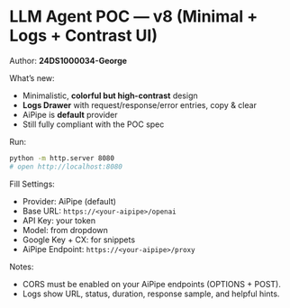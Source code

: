 # LLM Agent POC — v8 (Minimal + Logs + Contrast UI)

Author: **24DS1000034-George**

What’s new:
- Minimalistic, **colorful but high-contrast** design
- **Logs Drawer** with request/response/error entries, copy & clear
- AiPipe is **default** provider
- Still fully compliant with the POC spec

Run:
```bash
python -m http.server 8080
# open http://localhost:8080
```

Fill Settings:
- Provider: AiPipe (default)
- Base URL: `https://<your-aipipe>/openai`
- API Key: your token
- Model: from dropdown
- Google Key + CX: for snippets
- AiPipe Endpoint: `https://<your-aipipe>/proxy`

Notes:
- CORS must be enabled on your AiPipe endpoints (OPTIONS + POST).
- Logs show URL, status, duration, response sample, and helpful hints.
